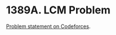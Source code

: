 # 1389A. LCM Problem

[Problem statement on Codeforces](https://codeforces.com/problemset/problem/1389/A?locale=en).